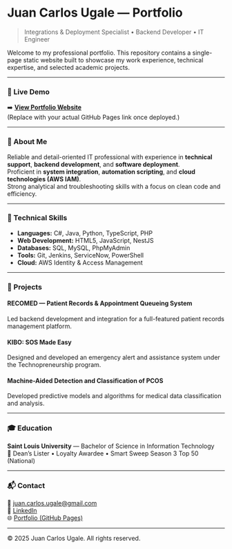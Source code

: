 # Juan Carlos Ugale — Portfolio

> Integrations & Deployment Specialist • Backend Developer • IT Engineer  

Welcome to my professional portfolio. This repository contains a single-page static website built to showcase my work experience, technical expertise, and selected academic projects.

---

### 🔗 Live Demo
➡️ **[View Portfolio Website]([https://<your-github-username>.github.io/<repo-name>/](https://juantoo3.github.io/JCUgale_Portfolio/))**  
(Replace with your actual GitHub Pages link once deployed.)

---

### 💼 About Me
Reliable and detail-oriented IT professional with experience in **technical support**, **backend development**, and **software deployment**.  
Proficient in **system integration**, **automation scripting**, and **cloud technologies (AWS IAM)**.  
Strong analytical and troubleshooting skills with a focus on clean code and efficiency.

---

### 🧠 Technical Skills
- **Languages:** C#, Java, Python, TypeScript, PHP  
- **Web Development:** HTML5, JavaScript, NestJS  
- **Databases:** SQL, MySQL, PhpMyAdmin  
- **Tools:** Git, Jenkins, ServiceNow, PowerShell  
- **Cloud:** AWS Identity & Access Management  

---

### 🧱 Projects
#### **RECOMED — Patient Records & Appointment Queueing System**
Led backend development and integration for a full-featured patient records management platform.

#### **KIBO: SOS Made Easy**
Designed and developed an emergency alert and assistance system under the Technopreneurship program.

#### **Machine-Aided Detection and Classification of PCOS**
Developed predictive models and algorithms for medical data classification and analysis.

---

### 🎓 Education
**Saint Louis University** — Bachelor of Science in Information Technology  
🏅 Dean’s Lister • Loyalty Awardee • Smart Sweep Season 3 Top 50 (National)

---

### 📬 Contact
📧 juan.carlos.ugale@gmail.com  
🔗 [LinkedIn](https://www.linkedin.com/in/juan-carlos-ugale-86aa08272/)  
🌐 [Portfolio (GitHub Pages)](https://juantoo3.github.io/JCUgale_Portfolio/)

---

© 2025 Juan Carlos Ugale. All rights reserved.
